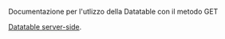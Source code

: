 Documentazione per l'utlizzo della Datatable con il metodo GET

[Datatable server-side](https://datatables.net/examples/server_side/).
